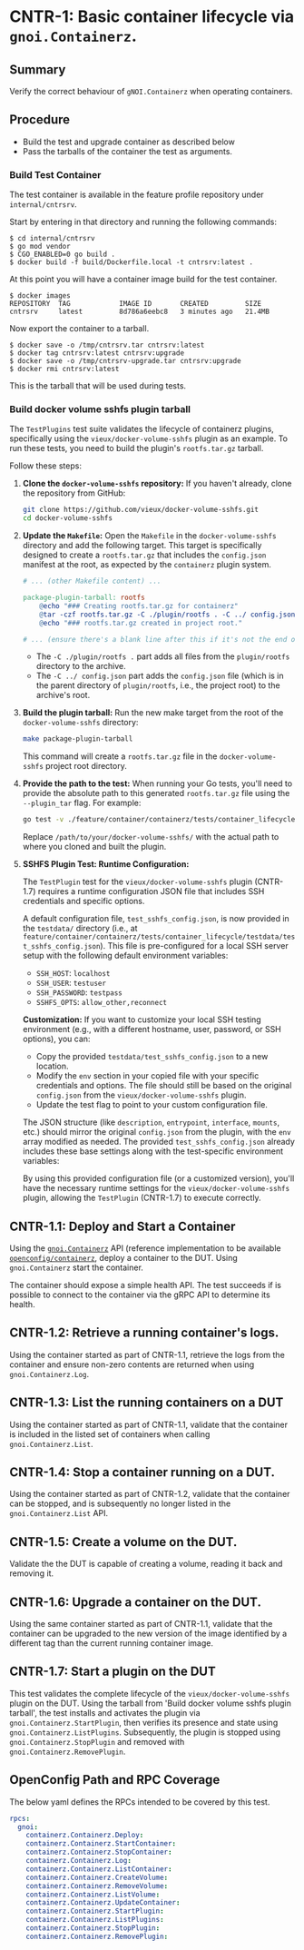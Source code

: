 # CNTR-1: Basic container lifecycle via `gnoi.Containerz`.

## Summary

Verify the correct behaviour of `gNOI.Containerz` when operating containers.

## Procedure

* Build the test and upgrade container as described below
* Pass the tarballs of the container the test as arguments.

### Build Test Container

The test container is available in the feature profile repository under
`internal/cntrsrv`.

Start by entering in that directory and running the following commands:

```shell
$ cd internal/cntrsrv
$ go mod vendor
$ CGO_ENABLED=0 go build .
$ docker build -f build/Dockerfile.local -t cntrsrv:latest .
```

At this point you will have a container image build for the test container.

```shell
$ docker images
REPOSITORY  TAG            IMAGE ID       CREATED         SIZE
cntrsrv     latest         8d786a6eebc8   3 minutes ago   21.4MB
```

Now export the container to a tarball.

```shell
$ docker save -o /tmp/cntrsrv.tar cntrsrv:latest
$ docker tag cntrsrv:latest cntrsrv:upgrade
$ docker save -o /tmp/cntrsrv-upgrade.tar cntrsrv:upgrade
$ docker rmi cntrsrv:latest
```

This is the tarball that will be used during tests.

### Build docker volume sshfs plugin tarball

The `TestPlugins` test suite validates the lifecycle of containerz plugins, specifically using the `vieux/docker-volume-sshfs` plugin as an example. To run these tests, you need to build the plugin's `rootfs.tar.gz` tarball.

Follow these steps:

1.  **Clone the `docker-volume-sshfs` repository:**
    If you haven't already, clone the repository from GitHub:
    ```bash
    git clone https://github.com/vieux/docker-volume-sshfs.git
    cd docker-volume-sshfs
    ```

2.  **Update the `Makefile`:**
    Open the `Makefile` in the `docker-volume-sshfs` directory and add the following target. This target is specifically designed to create a `rootfs.tar.gz` that includes the `config.json` manifest at the root, as expected by the `containerz` plugin system.

    ```makefile
    # ... (other Makefile content) ...

    package-plugin-tarball: rootfs
    	@echo "### Creating rootfs.tar.gz for containerz"
    	@tar -czf rootfs.tar.gz -C ./plugin/rootfs . -C ../ config.json
    	@echo "### rootfs.tar.gz created in project root."

    # ... (ensure there's a blank line after this if it's not the end of the file) ...
    ```
    *   The `-C ./plugin/rootfs .` part adds all files from the `plugin/rootfs` directory to the archive.
    *   The `-C ../ config.json` part adds the `config.json` file (which is in the parent directory of `plugin/rootfs`, i.e., the project root) to the archive's root.

3.  **Build the plugin tarball:**
    Run the new make target from the root of the `docker-volume-sshfs` directory:
    ```bash
    make package-plugin-tarball
    ```
    This command will create a `rootfs.tar.gz` file in the `docker-volume-sshfs` project root directory.

4.  **Provide the path to the test:**
    When running your Go tests, you'll need to provide the absolute path to this generated `rootfs.tar.gz` file using the `--plugin_tar` flag. For example:
    ```bash
    go test -v ./feature/container/containerz/tests/container_lifecycle/... --plugin_tar=/path/to/your/docker-volume-sshfs/rootfs.tar.gz
    ```
    Replace `/path/to/your/docker-volume-sshfs/` with the actual path to where you cloned and built the plugin.

5.  **SSHFS Plugin Test: Runtime Configuration:**

    The `TestPlugin` test for the `vieux/docker-volume-sshfs` plugin (CNTR-1.7) requires a runtime configuration JSON file that includes SSH credentials and specific options.

    A default configuration file, `test_sshfs_config.json`, is now provided in the `testdata/` directory (i.e., at `feature/container/containerz/tests/container_lifecycle/testdata/test_sshfs_config.json`). This file is pre-configured for a local SSH server setup with the following default environment variables:
    *   `SSH_HOST`: `localhost`
    *   `SSH_USER`: `testuser`
    *   `SSH_PASSWORD`: `testpass`
    *   `SSHFS_OPTS`: `allow_other,reconnect`

    **Customization:**
    If you want to customize your local SSH testing environment (e.g., with a different hostname, user, password, or SSH options), you can:
    *   Copy the provided `testdata/test_sshfs_config.json` to a new location.
    *   Modify the `env` section in your copied file with your specific credentials and options. The file should still be based on the original `config.json` from the `vieux/docker-volume-sshfs` plugin.
    *   Update the test flag to point to your custom configuration file.

    The JSON structure (like `description`, `entrypoint`, `interface`, `mounts`, etc.) should mirror the original `config.json` from the plugin, with the `env` array modified as needed. The provided `test_sshfs_config.json` already includes these base settings along with the test-specific environment variables:

    By using this provided configuration file (or a customized version), you'll have the necessary runtime settings for the `vieux/docker-volume-sshfs` plugin, allowing the `TestPlugin` (CNTR-1.7) to execute correctly.

## CNTR-1.1: Deploy and Start a Container

Using the
[`gnoi.Containerz`](https://github.com/openconfig/gnoi/tree/main/containerz) API
(reference implementation to be available
[`openconfig/containerz`](https://github.com/openconfig/containerz), deploy a
container to the DUT. Using `gnoi.Containerz` start the container.

The container should expose a simple health API. The test succeeds if is
possible to connect to the container via the gRPC API to determine its health.

## CNTR-1.2: Retrieve a running container's logs.

Using the container started as part of CNTR-1.1, retrieve the logs from the
container and ensure non-zero contents are returned when using
`gnoi.Containerz.Log`.

## CNTR-1.3: List the running containers on a DUT

Using the container started as part of CNTR-1.1, validate that the container is
included in the listed set of containers when calling `gnoi.Containerz.List`.

## CNTR-1.4: Stop a container running on a DUT.

Using the container started as part of CNTR-1.2, validate that the container can
be stopped, and is subsequently no longer listed in the `gnoi.Containerz.List`
API.

## CNTR-1.5: Create a volume on the DUT.

Validate the the DUT is capable of creating a volume, reading it back
and removing it. 

## CNTR-1.6: Upgrade a container on the DUT.

Using the same container started as part of CNTR-1.1, validate that the container
can be upgraded to the new version of the image identified by a different tag
than the current running container image. 

## CNTR-1.7: Start a plugin on the DUT

This test validates the complete lifecycle of the `vieux/docker-volume-sshfs` plugin on the DUT.
Using the tarball from 'Build docker volume sshfs plugin tarball', the test installs and activates the plugin via `gnoi.Containerz.StartPlugin`, then verifies its presence and state using `gnoi.Containerz.ListPlugins`.
Subsequently, the plugin is stopped using `gnoi.Containerz.StopPlugin` and removed with `gnoi.Containerz.RemovePlugin`.

## OpenConfig Path and RPC Coverage

The below yaml defines the RPCs intended to be covered by this test.

```yaml
rpcs:
  gnoi:
    containerz.Containerz.Deploy:
    containerz.Containerz.StartContainer:
    containerz.Containerz.StopContainer:
    containerz.Containerz.Log:
    containerz.Containerz.ListContainer:
    containerz.Containerz.CreateVolume:
    containerz.Containerz.RemoveVolume:
    containerz.Containerz.ListVolume:
    containerz.Containerz.UpdateContainer:
    containerz.Containerz.StartPlugin:
    containerz.Containerz.ListPlugins:
    containerz.Containerz.StopPlugin:
    containerz.Containerz.RemovePlugin:
```
